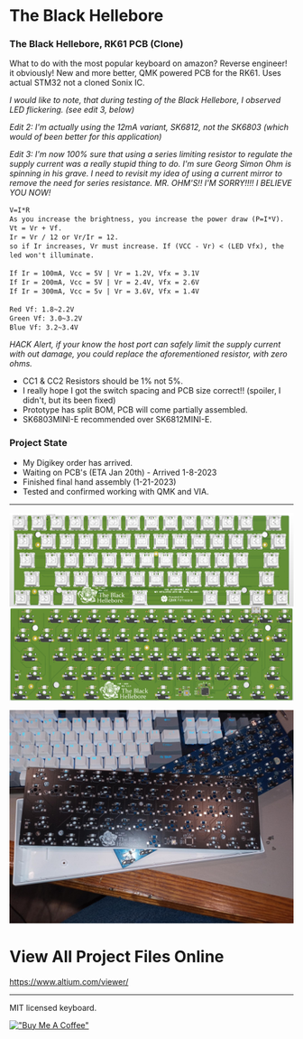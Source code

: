 
# The Black Hellebore

### The Black Hellebore, RK61 PCB (Clone)

What to do with the most popular keyboard on amazon? Reverse engineer! it obviously! New and more better, QMK powered PCB for the RK61. Uses actual STM32 not a cloned Sonix IC.
 
*I would like to note, that during testing of the Black Hellebore, I observed LED flickering. (see edit 3, below)*

*Edit 2: I'm actually using the 12mA variant, SK6812, not the SK6803 (which would of been better for this application)*

*Edit 3: I'm now 100% sure that using a series limiting resistor to regulate the supply current was a really stupid thing to do. I'm sure Georg Simon Ohm is spinning in his grave. I need to revisit my idea of using a current mirror to remove the need for series resistance. MR. OHM'S!! I'M SORRY!!!! I BELIEVE YOU NOW!*
~~~
V=I*R
As you increase the brightness, you increase the power draw (P=I*V).
Vt = Vr + Vf.
Ir = Vr / 12 or Vr/Ir = 12. 
so if Ir increases, Vr must increase. If (VCC - Vr) < (LED Vfx), the led won't illuminate.

If Ir = 100mA, Vcc = 5V | Vr = 1.2V, Vfx = 3.1V
If Ir = 200mA, Vcc = 5V | Vr = 2.4V, Vfx = 2.6V
If Ir = 300mA, Vcc = 5v | Vr = 3.6V, Vfx = 1.4V

Red Vf: 1.8~2.2V  
Green Vf: 3.0~3.2V  
Blue Vf: 3.2~3.4V 
~~~

*HACK Alert, if your know the host port can safely limit the supply current with out damage, you could replace the aforementioned resistor, with zero ohms.*

* CC1 & CC2 Resistors should be 1% not 5%.
* I really hope I got the switch spacing and PCB size correct!! (spoiler, I didn't, but its been fixed)
* Prototype has split BOM, PCB will come partially assembled.
* SK6803MINI-E recommended over SK6812MINI-E.

### Project State

* My Digikey order has arrived.
* Waiting on PCB's (ETA Jan 20th) - Arrived 1-8-2023
* Finished final hand assembly (1-21-2023)
* Tested and confirmed working with QMK and VIA.
---


![Alt text](/src/PCB.png)

![Alt text](/src/ProjectPics/img003.jpeg)
 
# View All Project Files Online
 
https://www.altium.com/viewer/

---
 
MIT licensed keyboard.

[!["Buy Me A Coffee"](https://www.buymeacoffee.com/assets/img/custom_images/orange_img.png)](https://www.buymeacoffee.com/mccardlema3)
